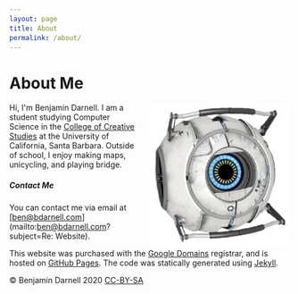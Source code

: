 ```yaml
---
layout: page
title: About
permalink: /about/
---
```

# About Me


<img src="/assets/images/profile-core.webp"
     alt="Personal Photo"
     title="This is roughly what I look like."
     style="float: right; margin-left: 20px; width: 50%" />

Hi, I'm Benjamin Darnell. I am a student studying Computer Science in the [College of Creative Studies](https://ccs.ucsb.edu/) at the University of California, Santa Barbara. Outside of school, I enjoy making maps, unicycling, and playing bridge.

##### Contact Me

You can contact me via email at [ben@bdarnell.com](mailto:ben@bdarnell.com?subject=Re: Website).

This website was purchased with the [Google Domains](https://domains.google/) registrar, and is hosted on [GitHub Pages](https://pages.github.com/). The code was statically generated using [Jekyll](https://jekyllrb.com/).

<span class="copy-left">©</span> Benjamin Darnell 2020 [CC-BY-SA](https://creativecommons.org/)
